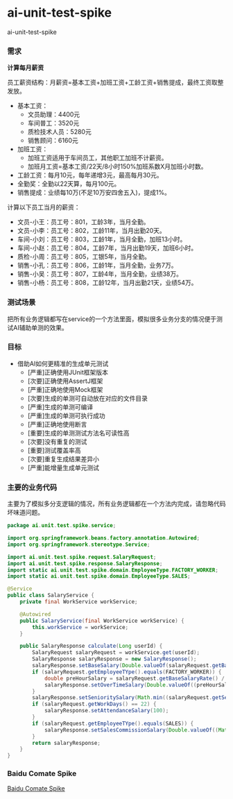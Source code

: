 # ai-unit-test-spike
ai-unit-test-spike

### 需求

**计算每月薪资**

员工薪资结构：月薪资=基本工资+加班工资+工龄工资+销售提成，最终工资取整发放。

* 基本工资：
  * 文员助理：4400元
  * 车间普工：3520元
  * 质检技术人员：5280元
  * 销售顾问：6160元
* 加班工资：
  * 加班工资适用于车间员工，其他职工加班不计薪资。
  * 加班月工资=基本工资/22天/8小时150%加班系数X月加班小时数。
* 工龄工资：每月10元，每年递增3元，最高每月30元。
* 全勤奖：全勤以22天算，每月100元。
* 销售提成：业绩每10万(不足10万安四舍五入)，提成1%。

计算以下员工当月的薪资：

* 文员-小王：员工号：801，工龄3年，当月全勤。
* 文员-小李：员工号：802，工龄11年，当月出勤20天。
* 车间-小刘：员工号：803，工龄1年，当月全勤，加班13小时。
* 车间-小赵：员工号：804，工龄7年，当月出勤19天，加班6小时。
* 质检-小周：员工号：805，工银5年，当月全勤。
* 销售-小孔：员工号：806，工龄1年，当月全勤，业务7万。
* 销售-小吴：员工号：807，工龄4年，当月全勤，业绩38万。
* 销售-小杨：员工号：808，工龄12年，当月出勤21天，业绩54万。

### 测试场景

把所有业务逻辑都写在service的一个方法里面，模拟很多业务分支的情况便于测试AI辅助单测的效果。

### 目标

* 借助AI如何更精准的生成单元测试
  * [严重]正确使用JUnit框架版本
  * [次要]正确使用AssertJ框架
  * [严重]正确地使用Mock框架
  * [次要]生成的单测可自动放在对应的文件目录
  * [严重]生成的单测可编译 
  * [严重]生成的单测可执行成功
  * [严重]正确地使用断言
  * [重要]生成的单测测试方法名可读性高
  * [次要]没有重复的测试
  * [重要]测试覆盖率高
  * [次要]重复生成结果差异小
  * [严重]能增量生成单元测试

### 主要的业务代码

主要为了模拟多分支逻辑的情况，所有业务逻辑都在一个方法内完成，请忽略代码坏味道问题。

```java
package ai.unit.test.spike.service;

import org.springframework.beans.factory.annotation.Autowired;
import org.springframework.stereotype.Service;

import ai.unit.test.spike.request.SalaryRequest;
import ai.unit.test.spike.response.SalaryResponse;
import static ai.unit.test.spike.domain.EmployeeType.FACTORY_WORKER;
import static ai.unit.test.spike.domain.EmployeeType.SALES;

@Service
public class SalaryService {
    private final WorkService workService;

    @Autowired
    public SalaryService(final WorkService workService) {
        this.workService = workService;
    }

    public SalaryResponse calculate(Long userId) {
        SalaryRequest salaryRequest = workService.get(userId);
        SalaryResponse salaryResponse = new SalaryResponse();
        salaryResponse.setBaseSalary(Double.valueOf(salaryRequest.getBaseSalaryRate() / 22 * salaryRequest.getWorkDays()).intValue());
        if (salaryRequest.getEmployeeTYpe().equals(FACTORY_WORKER)) {
            double preHourSalary = salaryRequest.getBaseSalaryRate() / 22 / 8 * 1.5;
            salaryResponse.setOverTimeSalary(Double.valueOf((preHourSalary * salaryRequest.getOverTimeHours())).intValue());
        }
        salaryResponse.setSenioritySalary(Math.min((salaryRequest.getSeniority() - 1) * 3 + 10, 30));
        if (salaryRequest.getWorkDays() == 22) {
            salaryResponse.setAttendanceSalary(100);
        }
        if (salaryRequest.getEmployeeTYpe().equals(SALES)) {
            salaryResponse.setSalesCommissionSalary(Double.valueOf((Math.round(salaryRequest.getSalesRevenue() / 10) * 1000)).intValue());
        }
        return salaryResponse;
    }
}
```

### Baidu Comate Spike

[Baidu Comate Spike](./docs/baidu_comate.md)
